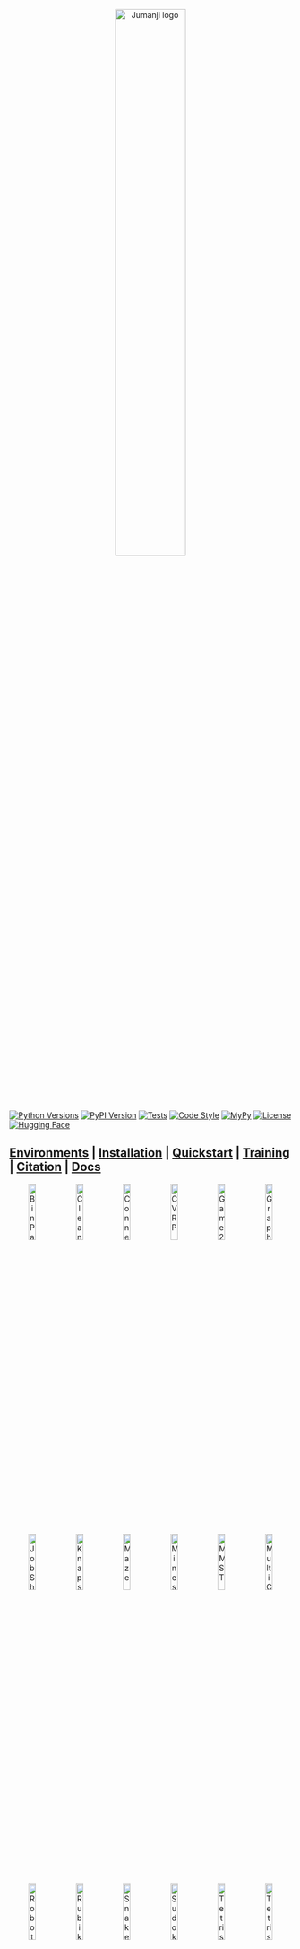 <p align="center">
    <a href="docs/img/jumanji_logo.png">
        <img src="docs/img/jumanji_logo.png" alt="Jumanji logo" width="50%"/>
    </a>
</p>

[![Python Versions](https://img.shields.io/pypi/pyversions/jumanji.svg?style=flat-square)](https://www.python.org/doc/versions/)
[![PyPI Version](https://badge.fury.io/py/jumanji.svg)](https://badge.fury.io/py/jumanji)
[![Tests](https://github.com/instadeepai/jumanji/actions/workflows/tests_linters.yml/badge.svg)](https://github.com/instadeepai/jumanji/actions/workflows/tests_linters.yml)
[![Code Style](https://img.shields.io/badge/code%20style-black-000000.svg)](https://github.com/psf/black)
[![MyPy](http://www.mypy-lang.org/static/mypy_badge.svg)](http://mypy-lang.org/)
[![License](https://img.shields.io/badge/License-Apache%202.0-orange.svg)](https://opensource.org/licenses/Apache-2.0)
[![Hugging Face](https://img.shields.io/badge/%F0%9F%A4%97-Hugging%20Face-F8D521)](https://huggingface.co/InstaDeepAI)

[**Environments**](#environments)
| [**Installation**](#install)
| [**Quickstart**](#quickstart)
| [**Training**](#training)
| [**Citation**](#citing)
| [**Docs**](https://instadeepai.github.io/jumanji)
---

<div class="collage">
  <div class="row" align="center">
    <img src="docs/env_anim/bin_pack.gif" alt="BinPack" width="16%">
    <img src="docs/env_anim/cleaner.gif" alt="Cleaner" width="16%">
    <img src="docs/env_anim/connector.gif" alt="Connector" width="16%">
    <img src="docs/env_anim/cvrp.gif" alt="CVRP" width="16%">
    <img src="docs/env_anim/game_2048.gif" alt="Game2048" width="16%">
    <img src="docs/env_anim/graph_coloring.gif" alt="GraphColoring" width="16%">
  </div>
  <div class="row" align="center">
    <img src="docs/env_anim/job_shop.gif" alt="JobShop" width="16%">
    <img src="docs/env_anim/knapsack.gif" alt="Knapsack" width="16%">
    <img src="docs/env_anim/maze.gif" alt="Maze" width="16%">
    <img src="docs/env_anim/minesweeper.gif" alt="Minesweeper" width="16%">
    <img src="docs/env_anim/mmst.gif" alt="MMST" width="16%">
    <img src="docs/env_anim/multi_cvrp.gif" alt="MultiCVRP" width="16%">
  </div>
  <div class="row" align="center">
    <img src="docs/env_anim/robot_warehouse.gif" alt="RobotWarehouse" width="16%">
    <img src="docs/env_anim/rubiks_cube.gif" alt="RubiksCube" width="16%">
    <img src="docs/env_anim/snake.gif" alt="Snake" width="16%">
    <img src="docs/env_anim/sudoku.gif" alt="Sudoku" width="16%">
    <img src="docs/env_anim/tetris.gif" alt="Tetris" width="16%">
    <img src="docs/env_anim/tsp.gif" alt="Tetris" width="16%">
  </div>
    <div class="row" align="center">
    <img src="docs/env_anim/pac_man.gif" alt="RobotWarehouse" width="16%">
    <img src="docs/env_anim/sokoban.gif" alt="RobotWarehouse" width="16%">
  </div>
</div>


## Welcome to the Jungle! 🌴

Jumanji is a diverse suite of scalable reinforcement learning environments written in JAX.

Jumanji is helping pioneer a new wave of hardware-accelerated research and development in the
field of RL. Jumanji's high-speed environments enable faster iteration and large-scale
experimentation while simultaneously reducing complexity. Originating in the Research Team at
[InstaDeep](https://www.instadeep.com/), Jumanji is now developed jointly with the open-source
community. To join us in these efforts, reach out, raise issues and read our
[contribution guidelines](https://github.com/instadeepai/jumanji/blob/main/CONTRIBUTING.md) or just
[star](https://github.com/instadeepai/jumanji) 🌟 to stay up to date with the latest developments!

### Goals 🚀

1. Provide a simple, well-tested API for JAX-based environments.
2. Make research in RL more accessible.
3. Facilitate the research on RL for problems in the industry and help close the gap between
research and industrial applications.
4. Provide environments whose difficulty can be scaled to be arbitrarily hard.

### Overview 🦜

- 🥑 **Environment API**: core abstractions for JAX-based environments.
- 🕹️ **Environment Suite**: a collection of RL environments ranging from simple games to NP-hard
combinatorial problems.
- 🍬 **Wrappers**: easily connect to your favourite RL frameworks and libraries such as
[Acme](https://github.com/deepmind/acme),
[Stable Baselines3](https://github.com/DLR-RM/stable-baselines3),
[RLlib](https://docs.ray.io/en/latest/rllib/index.html), [OpenAI Gym](https://github.com/openai/gym)
and [DeepMind-Env](https://github.com/deepmind/dm_env) through our `dm_env` and `gym` wrappers.
- 🎓 **Examples**: guides to facilitate Jumanji's adoption and highlight the added value of
JAX-based environments.
- 🏎️ **Training:** example agents that can be used as inspiration for the agents one may implement
in their research.

<h2 name="environments" id="environments">Environments 🌍</h2>

Jumanji provides a diverse range of environments ranging from simple games to NP-hard combinatorial
problems.

| Environment                              | Category | Registered Version(s)                                | Source                                                                                           | Description                                                            |
|------------------------------------------|----------|------------------------------------------------------|--------------------------------------------------------------------------------------------------|------------------------------------------------------------------------|
| 🔢 Game2048                              | Logic  | `Game2048-v1`                                        | [code](https://github.com/instadeepai/jumanji/tree/main/jumanji/environments/logic/game_2048/)   | [doc](https://instadeepai.github.io/jumanji/environments/game_2048/)   |
| 🎨 GraphColoring                              | Logic  | `GraphColoring-v0`                                   | [code](https://github.com/instadeepai/jumanji/tree/main/jumanji/environments/logic/graph_coloring/)   | [doc](https://instadeepai.github.io/jumanji/environments/graph_coloring/)   |
| 💣 Minesweeper                           | Logic    | `Minesweeper-v0`                                     | [code](https://github.com/instadeepai/jumanji/tree/main/jumanji/environments/logic/minesweeper/) | [doc](https://instadeepai.github.io/jumanji/environments/minesweeper/) |
| 🎲 RubiksCube                            | Logic    | `RubiksCube-v0`<br/>`RubiksCube-partly-scrambled-v0` | [code](https://github.com/instadeepai/jumanji/tree/main/jumanji/environments/logic/rubiks_cube/) | [doc](https://instadeepai.github.io/jumanji/environments/rubiks_cube/) |
| ✏️ Sudoku                       | Logic    | `Sudoku-v0` <br/>`Sudoku-very-easy-v0`| [code](https://github.com/instadeepai/jumanji/tree/main/jumanji/environments/logic/sudoku/) | [doc](https://instadeepai.github.io/jumanji/environments/sudoku/) |
| 📦 BinPack (3D BinPacking Problem)       | Packing  | `BinPack-v1`                                         | [code](https://github.com/instadeepai/jumanji/tree/main/jumanji/environments/packing/bin_pack/)  | [doc](https://instadeepai.github.io/jumanji/environments/bin_pack/)    |
| 🧩 FlatPack (2D Grid filling problem) | Packing  | `FlatPack-v0`                                         | [code](https://github.com/instadeepai/jumanji/tree/main/jumanji/environments/packing/flat_pack/)  | [doc](https://instadeepai.github.io/jumanji/environments/flat_pack/)    |
| 🏭 JobShop (Job Shop Scheduling Problem) | Packing  | `JobShop-v0`                                         | [code](https://github.com/instadeepai/jumanji/tree/main/jumanji/environments/packing/job_shop/)  | [doc](https://instadeepai.github.io/jumanji/environments/job_shop/)    |
| 🎒 Knapsack                              | Packing  | `Knapsack-v1`                                        | [code](https://github.com/instadeepai/jumanji/tree/main/jumanji/environments/packing/knapsack/)  | [doc](https://instadeepai.github.io/jumanji/environments/knapsack/)    |
| ▒ Tetris                              | Packing  | `Tetris-v0`                                        | [code](https://github.com/instadeepai/jumanji/tree/main/jumanji/environments/packing/tetris/)  | [doc](https://instadeepai.github.io/jumanji/environments/tetris/)    |
| 🧹 Cleaner                               | Routing  | `Cleaner-v0`                                         | [code](https://github.com/instadeepai/jumanji/tree/main/jumanji/environments/routing/cleaner/)   | [doc](https://instadeepai.github.io/jumanji/environments/cleaner/)     |
| :link: Connector                         | Routing  | `Connector-v2`                                       | [code](https://github.com/instadeepai/jumanji/tree/main/jumanji/environments/routing/connector/) | [doc](https://instadeepai.github.io/jumanji/environments/connector/)   |
| 🚚 CVRP (Capacitated Vehicle Routing Problem)  | Routing  | `CVRP-v1`                                            | [code](https://github.com/instadeepai/jumanji/tree/main/jumanji/environments/routing/cvrp/)      | [doc](https://instadeepai.github.io/jumanji/environments/cvrp/)        |
| 🚚 MultiCVRP (Multi-Agent Capacitated Vehicle Routing Problem)  | Routing  | `MultiCVRP-v0`                                            | [code](https://github.com/instadeepai/jumanji/tree/main/jumanji/environments/routing/multi_cvrp/)      | [doc](https://instadeepai.github.io/jumanji/environments/multi_cvrp/)        |
| :mag: Maze   | Routing  | `Maze-v0`                                            | [code](https://github.com/instadeepai/jumanji/tree/main/jumanji/environments/routing/maze/)      | [doc](https://instadeepai.github.io/jumanji/environments/maze/)        |
| :robot: RobotWarehouse  | Routing  | `RobotWarehouse-v0`                                  | [code](https://github.com/instadeepai/jumanji/tree/main/jumanji/environments/routing/robot_warehouse/)      | [doc](https://instadeepai.github.io/jumanji/environments/robot_warehouse/)        |
| 🐍 Snake                                       | Routing  | `Snake-v1`                                           | [code](https://github.com/instadeepai/jumanji/tree/main/jumanji/environments/routing/snake/)     | [doc](https://instadeepai.github.io/jumanji/environments/snake/)       |
| 📬 TSP (Travelling Salesman Problem)           | Routing  | `TSP-v1`                                             | [code](https://github.com/instadeepai/jumanji/tree/main/jumanji/environments/routing/tsp/)       | [doc](https://instadeepai.github.io/jumanji/environments/tsp/)         |
| Multi Minimum Spanning Tree Problem | Routing  | `MMST-v0`                                | [code](https://github.com/instadeepai/jumanji/tree/main/jumanji/environments/routing/mmst)    | [doc](https://instadeepai.github.io/jumanji/environments/mmst/)    |
| ᗧ•••ᗣ•• PacMan   | Routing  | `PacMan-v0`                                            | [code](https://github.com/instadeepai/jumanji/tree/main/jumanji/environments/routing/pacman/)      | [doc](https://instadeepai.github.io/jumanji/environments/pacman/)
| 👾 Sokoban                                                     | Routing  | `Sokoban-v0`                                         | [code](https://github.com/instadeepai/jumanji/tree/main/jumanji/environments/routing/sokoban/)          | [doc](https://instadeepai.github.io/jumanji/environments/sokoban/)         |

<h2 name="install" id="install">Installation 🎬</h2>

You can install the latest release of Jumanji from PyPI:

```bash
pip install jumanji
```

Alternatively, you can install the latest development version directly from GitHub:

```bash
pip install git+https://github.com/instadeepai/jumanji.git
```

Jumanji has been tested on Python 3.8 and 3.9.
Note that because the installation of JAX differs depending on your hardware accelerator,
we advise users to explicitly install the correct JAX version (see the
[official installation guide](https://github.com/google/jax#installation)).

**Rendering:** Matplotlib is used for rendering all the environments. To visualize the environments
you will need a GUI backend. For example, on Linux, you can install Tk via:
`apt-get install python3-tk`, or using conda: `conda install tk`. Check out
[Matplotlib backends](https://matplotlib.org/stable/users/explain/backends.html) for a list of
backends you can use.

<h2 name="quickstart" id="quickstart">Quickstart ⚡</h2>

RL practitioners will find Jumanji's interface familiar as it combines the widely adopted
[OpenAI Gym](https://github.com/openai/gym) and
[DeepMind Environment](https://github.com/deepmind/dm_env) interfaces. From OpenAI Gym, we adopted
the idea of a `registry` and the `render` method, while our `TimeStep` structure is inspired by
DeepMind Environment.

### Basic Usage 🧑‍💻

```python
import jax
import jumanji

# Instantiate a Jumanji environment using the registry
env = jumanji.make('Snake-v1')

# Reset your (jit-able) environment
key = jax.random.PRNGKey(0)
state, timestep = jax.jit(env.reset)(key)

# (Optional) Render the env state
env.render(state)

# Interact with the (jit-able) environment
action = env.action_spec().generate_value()          # Action selection (dummy value here)
state, timestep = jax.jit(env.step)(state, action)   # Take a step and observe the next state and time step
```

- `state` represents the internal state of the environment: it contains all the information required
to take a step when executing an action. This should **not** be confused with the `observation`
contained in the `timestep`, which is the information perceived by the agent.
- `timestep` is a dataclass containing `step_type`, `reward`, `discount`, `observation` and
`extras`. This structure is similar to
[`dm_env.TimeStep`](https://github.com/deepmind/dm_env/blob/master/docs/index.md) except for the
`extras` field that was added to allow users to log environments metrics that are neither part of
the agent's observation nor part of the environment's internal state.

### Advanced Usage 🧑‍🔬

Being written in JAX, Jumanji's environments benefit from many of its features including
automatic vectorization/parallelization (`jax.vmap`, `jax.pmap`) and JIT-compilation (`jax.jit`),
which can be composed arbitrarily.
We provide an example of a more advanced usage in the
[advanced usage guide](https://instadeepai.github.io/jumanji/guides/advanced_usage/).

### Registry and Versioning 📖

Like OpenAI Gym, Jumanji keeps a strict versioning of its environments for reproducibility reasons.
We maintain a registry of standard environments with their configuration.
For each environment, a version suffix is appended, e.g. `Snake-v1`.
When changes are made to environments that might impact learning results,
the version number is incremented by one to prevent potential confusion.
For a full list of registered versions of each environment, check out
[the documentation](https://instadeepai.github.io/jumanji/environments/tsp/).

<h2 name="training" id="training">Training 🏎️</h2>

To showcase how to train RL agents on Jumanji environments, we provide a random agent and a vanilla
actor-critic (A2C) agent. These agents can be found in
[jumanji/training/](https://github.com/instadeepai/jumanji/tree/main/jumanji/training/).

Because the environment framework in Jumanji is so flexible, it allows pretty much any problem to
be implemented as a Jumanji environment, giving rise to very diverse observations. For this reason,
environment-specific networks are required to capture the symmetries of each environment.
Alongside the A2C agent implementation, we provide examples of such environment-specific
actor-critic networks in
[jumanji/training/networks](https://github.com/instadeepai/jumanji/tree/main/jumanji/training/networks/).

> ⚠️ The example agents in `jumanji/training` are **only** meant to serve as inspiration for how one
> can implement an agent. Jumanji is first and foremost a library of environments - as such, the
> agents and networks will **not** be maintained to a production standard.

For more information on how to use the example agents, see the
[training guide](https://instadeepai.github.io/jumanji/guides/training/).

## Contributing 🤝

Contributions are welcome! See our issue tracker for
[good first issues](https://github.com/instadeepai/jumanji/labels/good%20first%20issue). Please read
our [contributing guidelines](https://github.com/instadeepai/jumanji/blob/main/CONTRIBUTING.md) for
details on how to submit pull requests, our Contributor License Agreement, and community guidelines.

<h2 name="citing" id="citing">Citing Jumanji ✏️</h2>

If you use Jumanji in your work, please cite the library using:

```
@misc{bonnet2023jumanji,
    title={Jumanji: a Diverse Suite of Scalable Reinforcement Learning Environments in JAX},
    author={
        Clément Bonnet and Daniel Luo and Donal Byrne and Shikha Surana and Vincent Coyette and
        Paul Duckworth and Laurence I. Midgley and Tristan Kalloniatis and Sasha Abramowitz and
        Cemlyn N. Waters and Andries P. Smit and Nathan Grinsztajn and Ulrich A. Mbou Sob and
        Omayma Mahjoub and Elshadai Tegegn and Mohamed A. Mimouni and Raphael Boige and
        Ruan de Kock and Daniel Furelos-Blanco and Victor Le and Arnu Pretorius and
        Alexandre Laterre
    },
    year={2023},
    eprint={2306.09884},
    url={https://arxiv.org/abs/2306.09884},
    archivePrefix={arXiv},
    primaryClass={cs.LG}
}
```

## See Also 🔎

Other works have embraced the approach of writing RL environments in JAX.
In particular, we suggest users check out the following sister repositories:

- 🤖 [Qdax](https://github.com/adaptive-intelligent-robotics/QDax) is a library to accelerate
Quality-Diversity and neuro-evolution algorithms through hardware accelerators and parallelization.
- 🌳 [Evojax](https://github.com/google/evojax) provides tools to enable neuroevolution algorithms
to work with neural networks running across multiple TPU/GPUs.
- 🦾 [Brax](https://github.com/google/brax) is a differentiable physics engine that simulates
environments made up of rigid bodies, joints, and actuators.
- 🏋️‍ [Gymnax](https://github.com/RobertTLange/gymnax) implements classic environments including
classic control, bsuite, MinAtar and a collection of meta RL tasks.
- 🎲 [Pgx](https://github.com/sotetsuk/pgx) provides classic board game environments like
Backgammon, Shogi, and Go.

## Acknowledgements 🙏

The development of this library was supported with Cloud TPUs
from Google's [TPU Research Cloud](https://sites.research.google/trc/about/) (TRC) 🌤.
